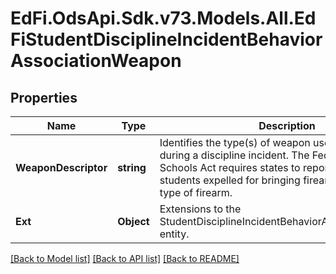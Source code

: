 # EdFi.OdsApi.Sdk.v73.Models.All.EdFiStudentDisciplineIncidentBehaviorAssociationWeapon

## Properties

Name | Type | Description | Notes
------------ | ------------- | ------------- | -------------
**WeaponDescriptor** | **string** | Identifies the type(s) of weapon used by the student during a discipline incident. The Federal Gun-Free Schools Act requires states to report the number of students expelled for bringing firearms to school by type of firearm. | 
**Ext** | **Object** | Extensions to the StudentDisciplineIncidentBehaviorAssociationWeapon entity. | [optional] 

[[Back to Model list]](../../README.md#documentation-for-models) [[Back to API list]](../../README.md#documentation-for-api-endpoints) [[Back to README]](../../README.md)


